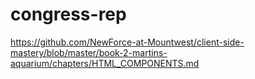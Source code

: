 # congress-rep
https://github.com/NewForce-at-Mountwest/client-side-mastery/blob/master/book-2-martins-aquarium/chapters/HTML_COMPONENTS.md
